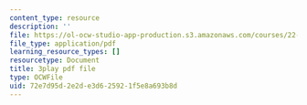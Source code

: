 ```yaml
---
content_type: resource
description: ''
file: https://ol-ocw-studio-app-production.s3.amazonaws.com/courses/22-01-introduction-to-nuclear-engineering-and-ionizing-radiation-fall-2016/72e7d95d2e2de3d625921f5e8a693b8d_RCSCg40NgD4.pdf
file_type: application/pdf
learning_resource_types: []
resourcetype: Document
title: 3play pdf file
type: OCWFile
uid: 72e7d95d-2e2d-e3d6-2592-1f5e8a693b8d
---
```

